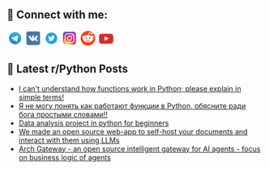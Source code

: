 ## 🔎 Connect with me:
[<img src="https://github.com/bullbesh/bullbesh/blob/main/images/Telegram.png" width="32" height="32" />](https://t.me/bullbesh)
[<img src="https://github.com/bullbesh/bullbesh/blob/main/images/VK.png" width="32" height="32" />](https://vk.com/bullbesh)
[<img src="https://github.com/bullbesh/bullbesh/blob/main/images/Twitter.png" width="32" height="32" />](https://twitter.com/bullbesh1)
[<img src="https://github.com/bullbesh/bullbesh/blob/main/images/Instagram.png" width="32" height="32" />](https://www.instagram.com/bullbesh)
[<img src="https://github.com/bullbesh/bullbesh/blob/main/images/Reddit.png" width="32" height="32" />](https://www.reddit.com/user/bullbesh)
[<img src="https://github.com/bullbesh/bullbesh/blob/main/images/YouTube.png" width="32" height="32" />](https://www.youtube.com/channel/UCtfjRs6uzgq5mfm8S06WTcg)

## 📕 Latest r/Python Posts
<!-- BLOG-POST-LIST:START -->
- [I can&#39;t understand how functions work in Python; please explain in simple terms!](https://www.reddit.com/r/Python/comments/1hx9u7e/i_cant_understand_how_functions_work_in_python/)
- [Я не могу понять как работают функции в Python, обясните ради бога простыми словами!!](https://www.reddit.com/r/Python/comments/1hx9s8w/я_не_могу_понять_как_работают_функции_в_python/)
- [Data analysis project in python for beginners](https://www.reddit.com/r/Python/comments/1hx8r26/data_analysis_project_in_python_for_beginners/)
- [We made an open source web-app to self-host your documents and interact with them using LLMs](https://www.reddit.com/r/Python/comments/1hx3qcl/we_made_an_open_source_webapp_to_selfhost_your/)
- [Arch Gateway - an open source intelligent gateway for AI agents - focus on business logic of agents](https://www.reddit.com/r/Python/comments/1hx0hz0/arch_gateway_an_open_source_intelligent_gateway/)
<!-- BLOG-POST-LIST:END -->
